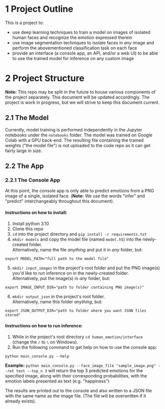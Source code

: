 # 1 Project Outline
This is a project to:
- use deep learning techniques to train a model on images of isolated human faces and recognize the emotion expressed therein
- use image segmentation techniques to isolate faces in _any_ image and perform the abovementioned classification task on each face
- provide an interface (a console app, an API, and/or a web UI) to be able to use the trained model for inference on any custom image

# 2 Project Structure
**Note:** This repo may be split in the future to house various components of the project separately. This document will be updated accordingly. The project is work in progress, but we will strive to keep this document current.

## 2.1 The Model
Currently, model training is performed independently in the Jupyter notebooks under the `notebooks` folder. The model was trained on Google Colab with a GPU back-end. The resulting file containing the trained weights ("the model file") is not uploaded to the code repo as it can get fairly large in size.

## 2.2 The App

### 2.2.1 The Console App
At this point, the console app is only able to predict emotions from a PNG image of a single, isolated face. (**Note:** We use the words "infer" and "predict" interchangeably throughout this document).

#### Instructions on how to install:
1. Install python 3.10
2. Clone this repo
3. `cd` into the project directory and `pip install -r requirements.txt`
4. `mkdir models` and copy the model file (named `model.h5`) into the newly-created folder.  
Alternatively, name the file _anything_ and put it in _any_ folder, but:
```
export MODEL_PATH="full path to the model file"
```
5. `mkdir input_images` in the project's root folder and put the PNG image(s) you'd like to run inference on in the newly-created folder.  
Alternatively, put the image(s) in _any_ folder, but:
```
export IMAGE_INPUT_DIR="path to folder containing PNG image(s)"
```
6. `mkdir output_json` in the project's root folder.  
Alternatively, name this folder _anything_, but:
```
export JSON_OUTPUT_DIR="path to folder where you want JSON files stored"
```

#### Instructions on how to run inference:
1. While in the project's root directory `cd human_emotion/interface` (change the `/` to `\` on Windows).
2. Run the following command to get help on how to use the console app:
```
python main_console.py --help
```
**Example:** `python main_console.py --face_image_file "sample_image.png" --ret text --top_n 3` will return the top 3 predicted emotions for the specified image, along with their corresponding probabilities, with the emotion labels presented as text (e.g. "happiness")

The results are printed out to the console and also written to a JSON file with the same name as the image file. (The file will be overwritten if it already exists).
